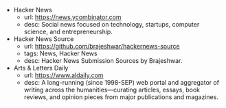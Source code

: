 - Hacker News
  - url: https://news.ycombinator.com
  - desc: Social news focused on technology, startups, computer science, and entrepreneurship.
- Hacker News Source
  - url: https://github.com/brajeshwar/hackernews-source
  - tags: News, Hacker News
  - desc: Hacker News Submission Sources by Brajeshwar.
- Arts & Letters Daily
  - url: https://www.aldaily.com
  - desc: A long-running (since 1998-SEP) web portal and aggregator of writing across the humanities—curating articles, essays, book reviews, and opinion pieces from major publications and magazines.